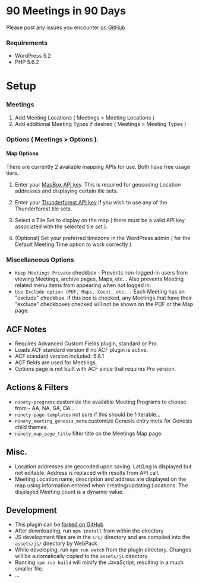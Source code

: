 # 90 Meetings in 90 Days

Please post any issues you encounter [on GitHub](https://github.com/machouinard/ninety-ninety/issues)

### Requirements
* WordPress 5.2
* PHP 5.6.2

# Setup
### Meetings
1. Add Meeting Locations ( Meetings > Meeting Locations )
1. Add additional Meeting Types if desired ( Meetings > Meeting Types )



### Options ( Meetings > Options ). 

#### Map Options
There are currently 2 available mapping APIs for use.  Both have free usage tiers.
1. Enter your [MapBox API key](https://docs.mapbox.com/help/how-mapbox-works/access-tokens/). This is required for geocoding
Location addresses and displaying certain tile sets.
1. Enter your [Thunderforest API key](https://www.thunderforest.com/pricing/) if you wish to use any of the Thunderforest tile sets. 
1. Select a Tile Set to display on the map ( there must be a valid API key associated with the selected tile set ).

1. (Optional) Set your preferred timezone in the WordPress admin ( for the Default Meeting Time option to work correctly )


### Miscellaneous Options
* `Keep Meetings Private` checkbox - Prevents non-logged-in users from viewing Meetings, archive pages, Maps, etc...  Also prevents
Meeting related menu items from appearing when not logged in.
* `Use Exclude option (PDF, Maps, Count, etc...` Each Meeting has an "exclude" checkbox.  If this box is checked, any
Meetings that have their "exclude" checkboxes checked will not be shown on the PDF or the Map page.

## ACF Notes
* Requires Advanced Custom Fields plugin, standard or Pro.
* Loads ACF standard version if no ACF plugin is active.
* ACF standard version included: 5.8.1
* ACF fields are used for Meetings.
* Options page is not built with ACF since that requires Pro version.



## Actions & Filters
* `ninety-programs` customize the available Meeting Programs to choose from - AA, NA, GA, OA...
* `ninety-page-templates` not sure if this should be filterable...
* `ninety_meeting_genesis_meta` customize Genesis entry meta for Genesis child themes.
* `ninety_map_page_title` filter title on the Meetings Map page.

## Misc.
* Location addresses are geocoded upon saving.  Lat/Lng is displayed but not editable.  Address is 
replaced with results from API call.
* Meeting Location name, description and address are displayed on the map using information entered when 
creating/updating Locations.  The displayed Meeting count is a dynamic value. 

## Development
* This plugin can be [forked on GitHub](https://github.com/machouinard/ninety-ninety)
* After downloading, run `npm install` from within the directory
* JS development files are in the `src/` directory and are compiled into the `assets/js/` directory by WebPack
* While developing, run `npm run watch` from the plugin directory.  Changes will be automatically copied to the `assets/js` directory.
* Running `npm run build` will minify the JavaScript, resulting in a much smaller file.
* ...
